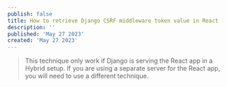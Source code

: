 ```yaml
---
publish: false
title: How to retrieve Django CSRF middleware token value in React
description: ''
published: 'May 27 2023'
created: 'May 27 2023'
---
```


> This technique only work if Django is serving the React app in a Hybrid setup. If you are using a separate server for the React app, you will need to use a different technique.
